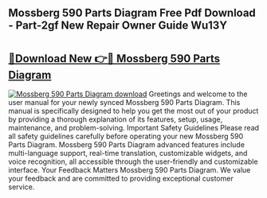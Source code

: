 ## Mossberg 590 Parts Diagram Free Pdf Download - Part-2gf New Repair Owner Guide Wu13Y

# <h2><a href="http://dfttbjc.blite.top/?on=Mossberg+590+Parts+Diagram">🔗Download New 👉🔴 Mossberg 590 Parts Diagram</a></h2>

[![Mossberg 590 Parts Diagram download](https://i.imgur.com/lujVjoI.png)](http://dfttbjc.blite.top/?on=Mossberg+590+Parts+Diagram)
Greetings and welcome to the user manual for your newly synced Mossberg 590 Parts Diagram. This manual is specifically designed to help you get the most out of your product by providing a thorough explanation of its features, setup, usage, maintenance, and problem-solving. Important Safety Guidelines Please read all safety guidelines carefully before operating your new Mossberg 590 Parts Diagram. Mossberg 590 Parts Diagram advanced features include multi-language support, real-time translation, customizable widgets, and voice recognition, all accessible through the user-friendly and customizable interface. Your Feedback Matters Mossberg 590 Parts Diagram. We value your feedback and are committed to providing exceptional customer service.
